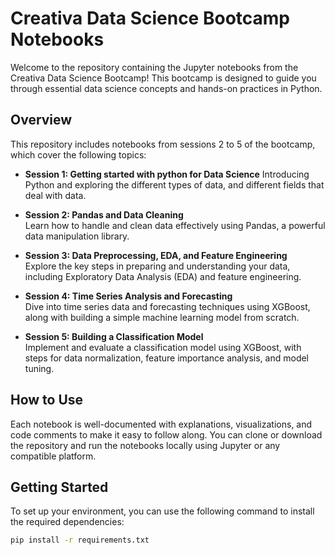 # Creativa Data Science Bootcamp Notebooks

Welcome to the repository containing the Jupyter notebooks from the Creativa Data Science Bootcamp! This bootcamp is designed to guide you through essential data science concepts and hands-on practices in Python.

## Overview

This repository includes notebooks from sessions 2 to 5 of the bootcamp, which cover the following topics:

- **Session 1: Getting started with python for Data Science**
  Introducing Python and exploring the different types of data, and different fields that deal with data.

- **Session 2: Pandas and Data Cleaning**  
  Learn how to handle and clean data effectively using Pandas, a powerful data manipulation library.

- **Session 3: Data Preprocessing, EDA, and Feature Engineering**  
  Explore the key steps in preparing and understanding your data, including Exploratory Data Analysis (EDA) and feature engineering.

- **Session 4: Time Series Analysis and Forecasting**  
  Dive into time series data and forecasting techniques using XGBoost, along with building a simple machine learning model from scratch.

- **Session 5: Building a Classification Model**  
  Implement and evaluate a classification model using XGBoost, with steps for data normalization, feature importance analysis, and model tuning.

## How to Use

Each notebook is well-documented with explanations, visualizations, and code comments to make it easy to follow along. You can clone or download the repository and run the notebooks locally using Jupyter or any compatible platform.

## Getting Started

To set up your environment, you can use the following command to install the required dependencies:

```bash
pip install -r requirements.txt
